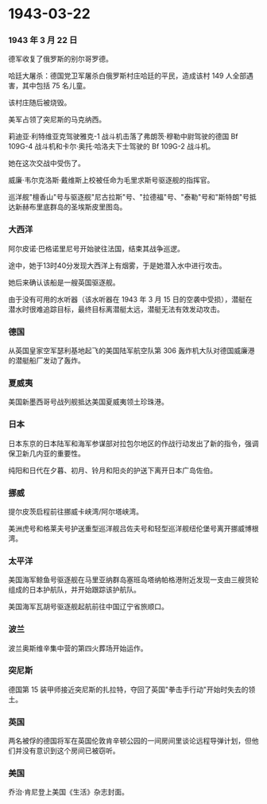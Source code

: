 # 1943-03-22

### 1943 年 3 月 22 日

德军收复了俄罗斯的别尔哥罗德。

哈廷大屠杀：德国党卫军屠杀白俄罗斯村庄哈廷的平民，造成该村 149
人全部遇害，其中包括 75 名儿童。

该村庄随后被烧毁。

美军占领了突尼斯的马克纳西。

莉迪亚·利特维亚克驾驶雅克-1 战斗机击落了弗朗茨·穆勒中尉驾驶的德国 Bf
109G-4 战斗机和卡尔·奥托·哈洛夫下士驾驶的 Bf 109G-2 战斗机。

她在这次交战中受伤了。

威廉·韦尔克洛斯·戴维斯上校被任命为毛里求斯号驱逐舰的指挥官。

巡洋舰"檀香山"号与驱逐舰"尼古拉斯"号、"拉德福"号、"泰勒"号和"斯特朗"号抵达新赫布里底群岛的圣埃斯皮里图岛。

### 大西洋

阿尔皮诺·巴格诺里尼号开始驶往法国，结束其战争巡逻。

途中，她于13时40分发现大西洋上有烟雾，于是她潜入水中进行攻击。

她后来确认该船是一艘英国驱逐舰。

由于没有可用的水听器（该水听器在 1943 年 3 月 15
日的空袭中受损），潜艇在潜水时很难追踪目标，最终目标离潜艇太远，潜艇无法有效发动攻击。

### 德国

从英国皇家空军瑟利基地起飞的美国陆军航空队第 306
轰炸机大队对德国威廉港的潜艇船厂发动了轰炸。

### 夏威夷

美国新墨西哥号战列舰抵达美国夏威夷领土珍珠港。

### 日本

日本东京的日本陆军和海军参谋部对拉包尔地区的作战行动发出了新的指令，强调保卫新几内亚的重要性。

纯阳和日代在夕暮、初月、铃月和阳炎的护送下离开日本广岛佐伯。

### 挪威

提尔皮茨启程前往挪威卡峡湾/阿尔塔峡湾。

美洲虎号和格莱夫号护送重型巡洋舰吕佐夫号和轻型巡洋舰纽伦堡号离开挪威博根湾。

### 太平洋

美国海军鲸鱼号驱逐舰在马里亚纳群岛塞班岛塔纳帕格港附近发现一支由三艘货轮组成的日本护航队，并开始跟踪该护航队。

美国海军瓦胡号驱逐舰起航前往中国辽宁省旅顺口。

### 波兰

波兰奥斯维辛集中营的第四火葬场开始运作。

### 突尼斯

德国第 15
装甲师接近突尼斯的扎拉特，夺回了英国"拳击手行动"开始时失去的领土。

### 英国

两名被俘的德国将军在英国伦敦肯辛顿公园的一间房间里谈论远程导弹计划，但他们并没有意识到这个房间已被窃听。

### 美国

乔治·肯尼登上美国《生活》杂志封面。